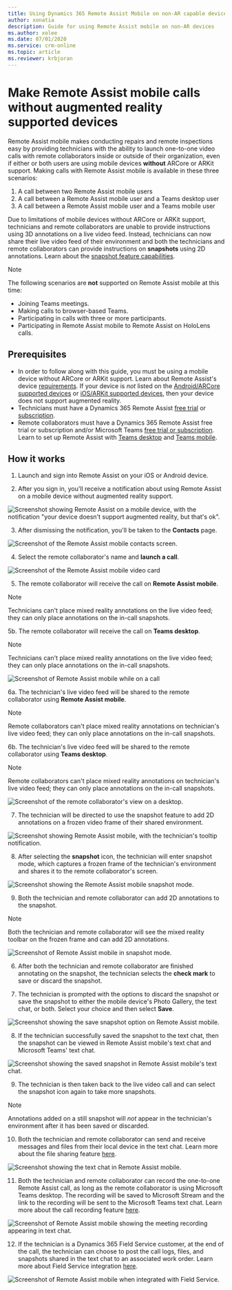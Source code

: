 ```yaml
---
title: Using Dynamics 365 Remote Assist Mobile on non-AR capable devices 
author: xonatia
description: Guide for using Remote Assist mobile on non-AR devices
ms.author: xolee
ms.date: 07/01/2020
ms.service: crm-online
ms.topic: article
ms.reviewer: krbjoran
---
```

# Make Remote Assist mobile calls without augmented reality supported devices

Remote Assist mobile makes conducting repairs and remote inspections easy by providing technicians with the ability to launch one-to-one video calls with remote collaborators inside or outside of their organization, even if either or both users are using mobile devices **without** ARCore or ARKit support. Making calls with Remote Assist mobile is available in these three scenarios: 
1. A call between two Remote Assist mobile users
2. A call between a Remote Assist mobile user and a Teams desktop user
3. A call between a Remote Assist mobile user and a Teams mobile user

Due to limitations of mobile devices without ARCore or ARKit support, technicians and remote collaborators are unable to provide instructions using 3D annotations on a live video feed. Instead, technicians can now share their live video feed of their environment and both the technicians and remote collaborators can provide instructions on **snapshots** using 2D annotations. Learn about the [snapshot feature capabilities](https://docs.microsoft.com/dynamics365/mixed-reality/remote-assist/mobile-app/annotate-snapshot). 

> [!NOTE] 
> The following scenarios are **not** supported on Remote Assist mobile at this time:
> - Joining Teams meetings.
> - Making calls to browser-based Teams.
> - Participating in calls with three or more participants.
> - Participating in Remote Assist mobile to Remote Assist on HoloLens calls.

## Prerequisites
- In order to follow along with this guide, you must be using a mobile device without ARCore or ARKit support. Learn about Remote Assist's device [requirements](https://docs.microsoft.com/dynamics365/mixed-reality/remote-assist/requirements). If your device is *not* listed on the [Android/ARCore supported devices](https://developers.google.com/ar/discover/supported-devices) or [iOS/ARKit supported devices](https://developers.google.com/ar/discover/supported-devices#ios), then your device does not support augmented reality. 
- Technicians must have a Dynamics 365 Remote Assist [free trial](https://docs.microsoft.com/dynamics365/mixed-reality/remote-assist/try-remote-assist) or [subscription](https://docs.microsoft.com/dynamics365/mixed-reality/remote-assist/buy-remote-assist).
- Remote collaborators must have a Dynamics 365 Remote Assist free trial or subscription and/or Microsoft Teams [free trial or subscription](https://www.microsoft.com/microsoft-365/microsoft-teams/group-chat-software). Learn to set up Remote Assist with [Teams desktop](https://docs.microsoft.com/dynamics365/mixed-reality/remote-assist/teams-pc-all) and [Teams mobile](https://docs.microsoft.com/dynamics365/mixed-reality/remote-assist/teams-mobile-all).

## How it works

1. Launch and sign into Remote Assist on your iOS or Android device.

2. After you sign in, you'll receive a notification about using Remote Assist on a mobile device without augmented reality support.

![Screenshot showing Remote Assist on a mobile device, with the notification "your device doesn't support augmented reality, but that's ok".](./media/2a.png "AR Notification")

3. After dismissing the notification, you'll be taken to the **Contacts** page.

![Screenshot of the Remote Assist mobile contacts screen.](./media/2b.png "Contacts")

4. Select the remote collaborator's name and **launch a call**.

![Screenshot of the Remote Assist mobile video card](./media/3a.png "Video Card")

5. The remote collaborator will receive the call on **Remote Assist mobile**. 
> [!NOTE]	
> Technicians can't place mixed reality annotations on the live video feed; they can only place annotations on the in-call snapshots.

5b. The remote collaborator will receive the call on **Teams desktop**.
> [!NOTE]	
> Technicians can't place mixed reality annotations on the live video feed; they can only place annotations on the in-call snapshots.

![Screenshot of Remote Assist mobile while on a call](./media/01.05-call-nonar.png "In call")

6a. The technician's live video feed will be shared to the remote collaborator using **Remote Assist mobile**.
> [!NOTE]	
> Remote collaborators can't place mixed reality annotations on technician's live video feed; they can only place annotations on the in-call snapshots.

6b. The technician's live video feed will be shared to the remote collaborator using **Teams desktop**.
> [!NOTE]	
> Remote collaborators can't place mixed reality annotations on technician's live video feed; they can only place annotations on the in-call snapshots.

![Screenshot of the remote collaborator's view on a desktop.](./media/3c-expert.png "Remote expert view in call")

7. The technician will be directed to use the snapshot feature to add 2D annotations on a frozen video frame of their shared environment. 

![Screenshot showing Remote Assist mobile, with the technician's tooltip notification.](./media/01.05-call-nonar-1.png "Tool tip")

8. After selecting the **snapshot** icon, the technician will enter snapshot mode, which captures a frozen frame of the technician's environment and shares it to the remote collaborator's screen. 

![Screenshot showing the Remote Assist mobile snapshot mode.](./media/ram-ram-snapshot.png "Snapshot mode")

9. Both the technician and remote collaborator can add 2D annotations to the snapshot. 
> [!NOTE]	
> Both the technician and remote collaborator will see the mixed reality toolbar on the frozen frame and can add 2D annotations.

![Screenshot of Remote Assist mobile in snapshot mode.](./media/01.03-call-snapshot-postanno.png "Snapshot mode")

6. After both the technician and remote collaborator are finished annotating on the snapshot, the technician selects the **check mark** to save or discard the snapshot.

7. The technician is prompted with the options to discard the snapshot or save the snapshot to either the mobile device's Photo Gallery, the text chat, or both. Select your choice and then select **Save**.

![Screenshot showing the save snapshot option on Remote Assist mobile.](./media/7a.png "Save snapshot")

8. If the technician successfully saved the snapshot to the text chat, then the snapshot can be viewed in Remote Assist mobile's text chat and Microsoft Teams' text chat.

![Screenshot showing the saved snapshot in Remote Assist mobile's text chat.](./media/06.20-chat-image-portrait.png "Save successful?")

9. The technician is then taken back to the live video call and can select the snapshot icon again to take more snapshots.

> [!NOTE] 
> Annotations added on a still snapshot will *not* appear in the technician's environment after it has been saved or discarded.

10. Both the technician and remote collaborator can send and receive messages and  files from their local device in the text chat. Learn more about the file sharing feature [here](https://docs.microsoft.com/dynamics365/mixed-reality/remote-assist/mobile-app/file-sharing).

![Screenshot showing the text chat in Remote Assist mobile.](./media/06.21-chat-doc.png "Text chat")

11.  Both the technician and remote collaborator can record the one-to-one Remote Assist call, as long as the remote collaborator is using Microsoft Teams desktop. The recording will be saved to Microsoft Stream and the link to the recording will be sent to the Microsoft Teams text chat. Learn more about the call recording feature [here](https://docs.microsoft.com/dynamics365/mixed-reality/remote-assist/mobile-app/call-recording).

![Screenshot of Remote Assist mobile showing the meeting recording appearing in text chat.](./media/11b.png "Recording")

12. If the technician is a Dynamics 365 Field Service customer, at the end of the call, the technician can choose to post the call logs, files, and snapshots shared in the text chat to an associated work order. Learn more about Field Service integration [here](https://docs.microsoft.com/dynamics365/mixed-reality/remote-assist/mobile-app/fs-integration).

![Screenshot of Remote Assist mobile when integrated with Field Service.](./media/12.png "Field Service")
